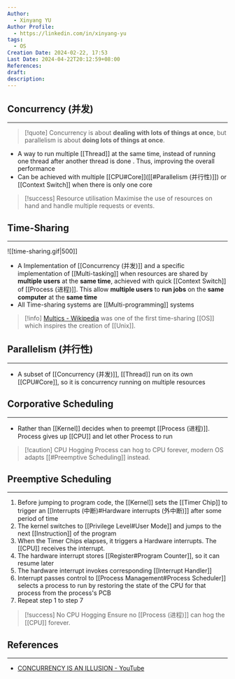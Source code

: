 ```yaml
---
Author:
  - Xinyang YU
Author Profile:
  - https://linkedin.com/in/xinyang-yu
tags:
  - OS
Creation Date: 2024-02-22, 17:53
Last Date: 2024-04-22T20:12:59+08:00
References: 
draft: 
description: 
---
```

## Concurrency (并发)
---
>[!quote]
> Concurrency is about **dealing with lots of things at once**, but parallelism is about **doing lots of things at once**.

- A way to run multiple [[Thread]] at the same time, instead of running one thread after another thread is done . Thus, improving the overall performance
- Can be achieved with multiple [[CPU#Core]]([[#Parallelism (并行性)]])  or [[Context Switch]] when there is only one core

>[!success] Resource utilisation
> Maximise the use of resources on hand and handle multiple requests or events.


## Time-Sharing
---

![[time-sharing.gif|500]]

- A Implementation of [[Concurrency (并发)]] and a specific implementation of [[Multi-tasking]] when resources are shared by **multiple users** at the **same time**, achieved with quick [[Context Switch]] of [[Process (进程)]]. This allow **multiple users** to **run jobs** on the **same computer** at the **same time** 
- All Time-sharing systems are [[Multi-programming]] systems

>[!info]
> [Multics - Wikipedia](https://en.wikipedia.org/wiki/Multics) was one of the first time-sharing [[OS]] which inspires the creation of [[Unix]].

## Parallelism (并行性)
---
- A subset of [[Concurrency (并发)]], [[Thread]] run on its own [[CPU#Core]], so it is concurrency running on multiple resources


## Corporative Scheduling
---
- Rather than [[Kernel]] decides when to preempt [[Process (进程)]]. Process gives up [[CPU]] and let other Process to run

>[!caution] CPU Hogging
>Process can hog to CPU forever, modern OS adapts [[#Preemptive Scheduling]] instead.

## Preemptive Scheduling
---
1. Before jumping to program code, the [[Kernel]] sets the [[Timer Chip]] to trigger an [[Interrupts (中断)#Hardware interrupts (外中断)]] after some period of time
2. The kernel switches to [[Privilege Level#User Mode]] and jumps to the next [[Instruction]] of the program
3. When the Timer Chips elapses, it triggers a Hardware interrupts. The [[CPU]] receives the interrupt.
4. The hardware interrupt stores [[Register#Program Counter]], so it can resume later
5. The hardware interrupt invokes corresponding [[Interrupt Handler]]
7. Interrupt passes control to [[Process Management#Process Scheduler]] selects a process to run by restoring the state of the CPU for that process from the process's PCB
8. Repeat step 1 to step 7

>[!success] No CPU Hogging
> Ensure no [[Process (进程)]] can hog the [[CPU]] forever.


## References
---
- [CONCURRENCY IS AN ILLUSION - YouTube](https://youtu.be/3X93PnKRNUo?si=PsdliiPMP8fv3NoO)